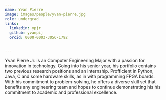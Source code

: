 ```yaml
---
name: Yvan Pierre
image: images/people/yvan-pierre.jpg
role: undergrad
links:
  linkedin: ypjr
  github: yvanpij
  orcid: 0000-0003-3056-1792


---
```


Yvan Pierre Jr. is an Computer Engineering Major with a passion for innovation in technology. Going into his senior year, his portfolio contains two previous research positions and an internship. Profficient in Python, Java, C and some hardware skills, as in with programming FPGA boards. With his commitment to problem-solving, he offers a diverse skill set that benefits any engineering team and hopes to continue demonstrating his his commitment to academic and professional excellence.
